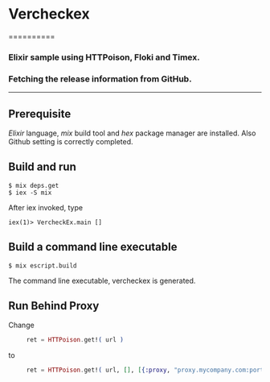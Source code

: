 # Vercheckex
==========

### Elixir sample using HTTPoison, Floki and Timex.

### Fetching the release information from GitHub.

----------

## Prerequisite

*Elixir* language, *mix* build tool and *hex* package manager are installed.
Also Github setting is correctly completed.

## Build and run

    $ mix deps.get
    $ iex -S mix

After iex invoked, type

    iex(1)> VercheckEx.main []

## Build a command line executable

    $ mix escript.build

The command line executable, vercheckex is generated.

## Run Behind Proxy

Change 

```elixir
     ret = HTTPoison.get!( url )
```

to

```elixir
     ret = HTTPoison.get!( url, [], [{:proxy, "proxy.mycompany.com:port"}] )
```



